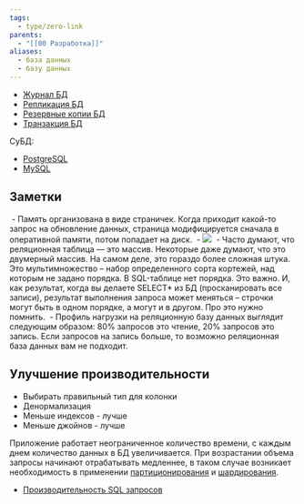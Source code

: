 ```yaml
---
tags:
  - type/zero-link
parents:
  - "[[00 Разработка]]"
aliases:
  - база данных
  - базу данных
---
```

- [Журнал БД](Журнал%20БД.md)
- [Репликация БД](Репликация%20БД.md)
- [Резервные копии БД](Резервные%20копии%20БД.md)
- [Транзакция БД](Транзакция%20БД.md)

СуБД:
- [PostgreSQL](00%20PostgreSQL.md)
- [MySQL](00%20MySQL.md)

## Заметки

 - Память организована в виде страничек. Когда приходит какой-то запрос на обновление данных, страница модифицируется сначала в оперативной памяти, потом попадает на диск.
	 - ![](Pasted%20image%2020240531082744.png)
 - Часто думают, что реляционная таблица — это массив. Некоторые даже думают, что это двумерный массив. На самом деле, это гораздо более сложная штука. Это мультимножество – набор определенного сорта кортежей, над которым не задано порядка. В SQL-таблице нет порядка. Это важно. И, как результат, когда вы делаете SELECT* из БД (просканировать все записи), результат выполнения запроса может меняться – строчки могут быть в одном порядке, а могут и в другом. Про это нужно помнить.
 - Профиль нагрузки на реляционную базу данных выглядит следующим образом: 80% запросов это чтение, 20% запросов это запись. Если запросов на запись больше, то возможно реляционная база данных вам не подходит.
## Улучшение производительности
- Выбирать правильный тип для колонки
- Денормализация
- Меньше индексов - лучше
- Меньше джойнов - лучше

Приложение работает неограниченное количество времени, с каждым днем количество данных в БД увеличивается. При возрастании объема запросы начинают отрабатывать медленнее, в таком случае возникает необходимость в применении [партиционирования](Партиционирование%20в%20БД.md) и [шардирования](Шардирование%20в%20БД.md).

- [Производительность SQL запросов](Производительность%20SQL%20запросов.md)